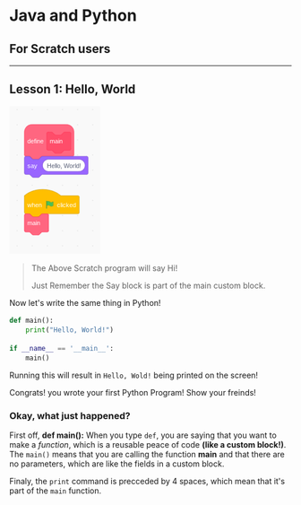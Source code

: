 # Java and Python

## For Scratch users

---

## Lesson 1: Hello, World

![A Scratch program](ScratchHello.png  "Make sure to put the say in a custom block")
>The Above Scratch program will say Hi!
>
>Just Remember the Say block is part of the main custom block.

Now let's write the same thing in Python!

```python
def main():
    print("Hello, World!")

if __name__ == '__main__':
    main()
```

Running this will result in `Hello, Wold!` being printed on the screen!

 Congrats! you wrote your first Python Program! Show your freinds!

### Okay, what just happened?

First off, **def main():**
When you type `def`, you are saying that you want to make a *function*, which is a reusable peace of code **(like a custom block!)**. The `main()` means that you are calling the function **main** and that there are no parameters, which are like the fields in a custom block.

Finaly, the `print` command is precceded by 4 spaces, which mean that it's part of the `main` function.
